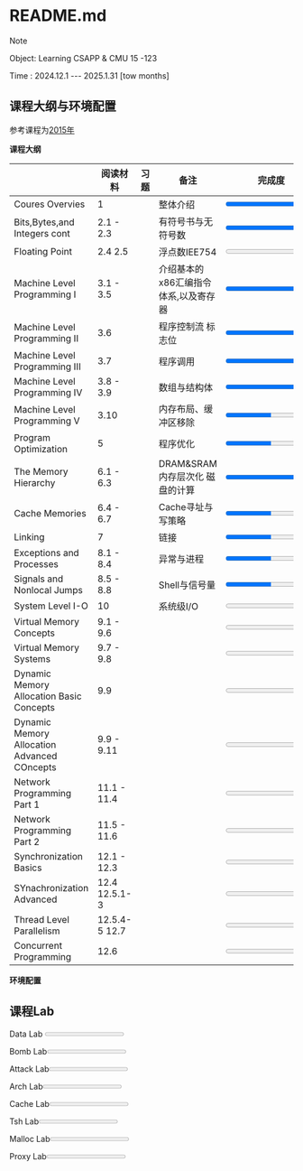 # README.md

> [!NOte]
>
> Object: Learning CSAPP & CMU 15 -123 
>
> Time : 2024.12.1 --- 2025.1.31 [tow months]

## 课程大纲与环境配置

参考课程为[2015年](https://www.bilibili.com/video/BV1XW411A7fB?spm_id_from=333.788.videopod.episodes&vd_source=6a2e8fe6292e2cc33457c6e34734309a&p=14)

**课程大纲**

|                                             | 阅读材料      | 习题 | 备注                                   | 完成度                                      |
| ------------------------------------------- | ------------- | ---- | -------------------------------------- | ------------------------------------------- |
| Coures Overvies                             | 1             |      | 整体介绍                               | <progress value="100" max="100"></progress> |
| Bits,Bytes,and Integers cont                | 2.1 - 2.3     |      | 有符号书与无符号数                     | <progress value="100" max="100"></progress> |
| Floating Point                              | 2.4 2.5       |      | 浮点数IEE754                           | <progress value="0" max="100"></progress>   |
| Machine Level Programming I                 | 3.1 - 3.5     |      | 介绍基本的x86汇编指令体系,以及寄存器   | <progress value="80" max="100"></progress>  |
| Machine Level Programming II                | 3.6           |      | 程序控制流   标志位                    | <progress value="80" max="100"></progress>  |
| Machine Level Programming III               | 3.7           |      | 程序调用                               | <progress value="80" max="100"></progress>  |
| Machine Level Programming IV                | 3.8 - 3.9     |      | 数组与结构体                           | <progress value="80" max="100"></progress>  |
| Machine Level Programming V                 | 3.10          |      | 内存布局、缓冲区移除                   | <progress value="50" max="100"></progress>  |
| Program  Optimization                       | 5             |      | 程序优化                               | <progress value="50" max="100"></progress>  |
| The Memory Hierarchy                        | 6.1 - 6.3     |      | DRAM&SRAM   内存层次化      磁盘的计算 | <progress value="80" max="100"></progress>  |
| Cache Memories                              | 6.4 - 6.7     |      | Cache寻址与写策略                      | <progress value="50" max="100"></progress>  |
| Linking                                     | 7             |      | 链接                                   | <progress value="50" max="100"></progress>  |
| Exceptions and Processes                    | 8.1 - 8.4     |      | 异常与进程                             | <progress value="50" max="100"></progress>  |
| Signals and Nonlocal Jumps                  | 8.5 - 8.8     |      | Shell与信号量                          | <progress value="50" max="100"></progress>  |
| System Level I-O                            | 10            |      | 系统级I/O                              | <progress value="0" max="100"></progress>   |
| Virtual Memory Concepts                     | 9.1 - 9.6     |      |                                        | <progress value="0" max="100"></progress>   |
| Virtual Memory Systems                      | 9.7 - 9.8     |      |                                        | <progress value="0" max="100"></progress>   |
| Dynamic Memory Allocation Basic Concepts    | 9.9           |      |                                        | <progress value="0" max="100"></progress>   |
| Dynamic Memory Allocation Advanced COncepts | 9.9 - 9.11    |      |                                        | <progress value="0" max="100"></progress>   |
| Network Programming Part 1                  | 11.1 - 11.4   |      |                                        | <progress value="0" max="100"></progress>   |
| Network Programming Part 2                  | 11.5 - 11.6   |      |                                        | <progress value="0" max="100"></progress>   |
| Synchronization Basics                      | 12.1 - 12.3   |      |                                        | <progress value="0" max="100"></progress>   |
| SYnachronization Advanced                   | 12.4 12.5.1-3 |      |                                        | <progress value="0" max="100"></progress>   |
| Thread Level Parallelism                    | 12.5.4-5 12.7 |      |                                        | <progress value="0" max="100"></progress>   |
| Concurrent Programming                      | 12.6          |      |                                        | <progress value="0" max="100"></progress>   |

**环境配置**



## 课程Lab

Data Lab <progress value="0" max="100"></progress>

Bomb Lab<progress value="0" max="100"></progress>

Attack Lab<progress value="0" max="100"></progress>

Arch Lab<progress value="0" max="100"></progress>

Cache Lab<progress value="0" max="100"></progress>

Tsh Lab<progress value="0" max="100"></progress>

Malloc Lab<progress value="0" max="100"></progress>

Proxy Lab<progress value="0" max="100"></progress>

